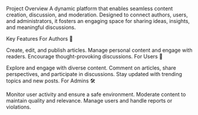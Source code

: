 Project Overview
A dynamic platform that enables seamless content creation, discussion, and moderation. Designed to connect authors, users, and administrators, it fosters an engaging space for sharing ideas, insights, and meaningful discussions.

Key Features
For Authors 📖

Create, edit, and publish articles.
Manage personal content and engage with readers.
Encourage thought-provoking discussions.
For Users 💬

Explore and engage with diverse content.
Comment on articles, share perspectives, and participate in discussions.
Stay updated with trending topics and new posts.
For Admins 🛠️

Monitor user activity and ensure a safe environment.
Moderate content to maintain quality and relevance.
Manage users and handle reports or violations.
